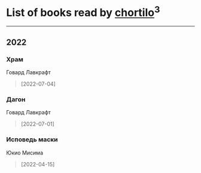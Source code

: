 # List of books read by [chortilo](https://plus.google.com/u/0/103729627291700958750/)<sup>3</sup>
---

## 2022

### Храм
Говард Лавкрафт
> [2022-07-04] 


### Дагон
Говард Лавкрафт
> [2022-07-01] 


### Исповедь маски
Юкио Мисима
> [2022-04-15] 



